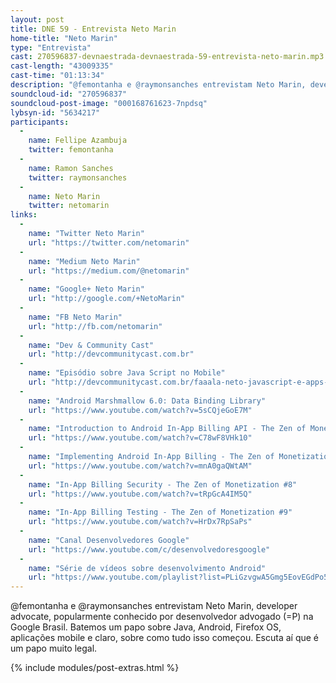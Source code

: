```yaml
---
layout: post
title: DNE 59 - Entrevista Neto Marin
home-title: "Neto Marin"
type: "Entrevista"
cast: 270596837-devnaestrada-devnaestrada-59-entrevista-neto-marin.mp3
cast-length: "43009335"
cast-time: "01:13:34"
description: "@femontanha e @raymonsanches entrevistam Neto Marin, developer advocate, popularmente conhecido por desenvolvedor advogado (=P) na Google Brasil."
soundcloud-id: "270596837"
soundcloud-post-image: "000168761623-7npdsq"
lybsyn-id: "5634217"
participants:
  -
    name: Fellipe Azambuja
    twitter: femontanha
  -
    name: Ramon Sanches
    twitter: raymonsanches
  -
    name: Neto Marin
    twitter: netomarin
links:
  -
    name: "Twitter Neto Marin"
    url: "https://twitter.com/netomarin"
  -
    name: "Medium Neto Marin"
    url: "https://medium.com/@netomarin"
  -
    name: "Google+ Neto Marin"
    url: "http://google.com/+NetoMarin"
  -
    name: "FB Neto Marin"
    url: "http://fb.com/netomarin"
  -
    name: "Dev & Community Cast"
    url: "http://devcommunitycast.com.br"
  -
    name: "Episódio sobre Java Script no Mobile"
    url: "http://devcommunitycast.com.br/faaala-neto-javascript-e-apps-moveis"
  -
    name: "Android Marshmallow 6.0: Data Binding Library"
    url: "https://www.youtube.com/watch?v=5sCQjeGoE7M"
  -
    name: "Introduction to Android In-App Billing API - The Zen of Monetization #6"
    url: "https://www.youtube.com/watch?v=C78wF8VHk10"
  -
    name: "Implementing Android In-App Billing - The Zen of Monetization #7"
    url: "https://www.youtube.com/watch?v=mnA0gaQWtAM"
  -
    name: "In-App Billing Security - The Zen of Monetization #8"
    url: "https://www.youtube.com/watch?v=tRpGcA4IM5Q"
  -
    name: "In-App Billing Testing - The Zen of Monetization #9"
    url: "https://www.youtube.com/watch?v=HrDx7RpSaPs"
  -
    name: "Canal Desenvolvedores Google"
    url: "https://www.youtube.com/c/desenvolvedoresgoogle"
  -
    name: "Série de vídeos sobre desenvolvimento Android"
    url: "https://www.youtube.com/playlist?list=PLiGzvgwA5Gmg5EovEGdPo5SaFv741NdHx"
---
```


@femontanha e @raymonsanches entrevistam Neto Marin, developer advocate, popularmente conhecido por desenvolvedor advogado (=P) na Google Brasil. Batemos um papo sobre Java, Android, Firefox OS, aplicações mobile e claro, sobre como tudo isso começou. Escuta aí que é um papo muito legal.

{% include modules/post-extras.html %}
